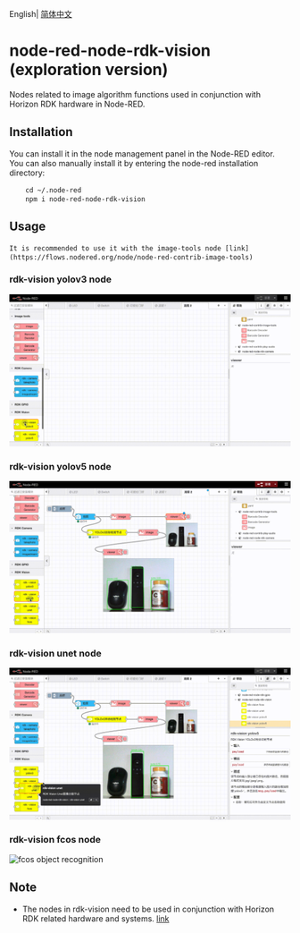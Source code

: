 English| [简体中文](./README_cn.md)

# node-red-node-rdk-vision (exploration version)
Nodes related to image algorithm functions used in conjunction with Horizon RDK hardware in Node-RED.

## Installation
You can install it in the node management panel in the Node-RED editor. You can also manually install it by entering the node-red installation directory:
```
    cd ~/.node-red
    npm i node-red-node-rdk-vision
```
## Usage
    It is recommended to use it with the image-tools node [link](https://flows.nodered.org/node/node-red-contrib-image-tools)
### rdk-vision yolov3 node
![yolov3 object recognition](./images/rdkvision_yolov3.gif)

### rdk-vision yolov5 node
![yolov5 object recognition](./images/rdkvision_yolov5.gif)

### rdk-vision unet node
![unet image segmentation](./images/rdkvision_unet.gif)

### rdk-vision fcos node
![fcos object recognition](./images/rdkvision_fcos.gif)

## Note
+ The nodes in rdk-vision need to be used in conjunction with Horizon RDK related hardware and systems. [link](https://developer.horizon.cc/)